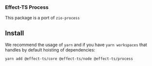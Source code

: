 ### Effect-TS Process

This package is a port of `zio-process`

## Install

We recommend the usage of `yarn` and if you have `yarn workspaces` that handles by default hoisting of dependencies:

```sh
yarn add @effect-ts/core @effect-ts/node @effect-ts/process
```
